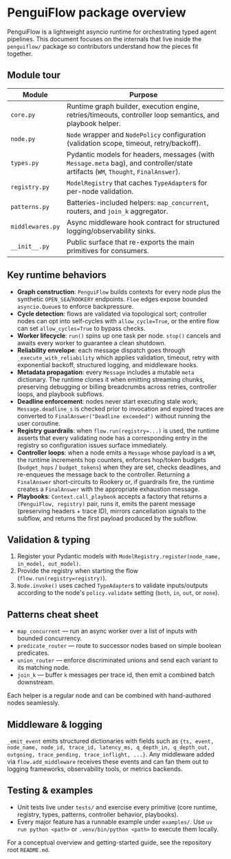 # PenguiFlow package overview

PenguiFlow is a lightweight asyncio runtime for orchestrating typed agent pipelines.
This document focuses on the internals that live inside the `penguiflow/` package so
contributors understand how the pieces fit together.

## Module tour

| Module | Purpose |
| --- | --- |
| `core.py` | Runtime graph builder, execution engine, retries/timeouts, controller loop semantics, and playbook helper. |
| `node.py` | `Node` wrapper and `NodePolicy` configuration (validation scope, timeout, retry/backoff). |
| `types.py` | Pydantic models for headers, messages (with `Message.meta` bag), and controller/state artifacts (`WM`, `Thought`, `FinalAnswer`). |
| `registry.py` | `ModelRegistry` that caches `TypeAdapter`s for per-node validation. |
| `patterns.py` | Batteries-included helpers: `map_concurrent`, routers, and `join_k` aggregator. |
| `middlewares.py` | Async middleware hook contract for structured logging/observability sinks. |
| `__init__.py` | Public surface that re-exports the main primitives for consumers. |

## Key runtime behaviors

* **Graph construction**: `PenguiFlow` builds contexts for every node plus the synthetic
  `OPEN_SEA`/`ROOKERY` endpoints. `Floe` edges expose bounded `asyncio.Queue`s to enforce
  backpressure.
* **Cycle detection**: flows are validated via topological sort; controller nodes can opt
  into self-cycles with `allow_cycle=True`, or the entire flow can set
  `allow_cycles=True` to bypass checks.
* **Worker lifecycle**: `run()` spins up one task per node. `stop()` cancels and awaits
  every worker to guarantee a clean shutdown.
* **Reliability envelope**: each message dispatch goes through `_execute_with_reliability`
  which applies validation, timeout, retry with exponential backoff, structured logging,
  and middleware hooks.
* **Metadata propagation**: every `Message` includes a mutable `meta` dictionary. The
  runtime clones it when emitting streaming chunks, preserving debugging or billing
  breadcrumbs across retries, controller loops, and playbook subflows.
* **Deadline enforcement**: nodes never start executing stale work; `Message.deadline_s`
  is checked prior to invocation and expired traces are converted to
  `FinalAnswer("Deadline exceeded")` without running the user coroutine.
* **Registry guardrails**: when `flow.run(registry=...)` is used, the runtime asserts that
  every validating node has a corresponding entry in the registry so configuration issues
  surface immediately.
* **Controller loops**: when a node emits a `Message` whose payload is a `WM`, the runtime
  increments hop counters, enforces hop/token budgets (`budget_hops` / `budget_tokens`) when
  they are set, checks deadlines, and re-enqueues the message back to the controller.
  Returning a `FinalAnswer` short-circuits to Rookery or, if guardrails fire, the runtime
  creates a `FinalAnswer` with the appropriate exhaustion message.
* **Playbooks**: `Context.call_playbook` accepts a factory that returns a `(PenguiFlow,
  registry)` pair, runs it, emits the parent message (preserving headers + trace ID),
  mirrors cancellation signals to the subflow, and returns the first payload produced by
  the subflow.

## Validation & typing

1. Register your Pydantic models with `ModelRegistry.register(node_name, in_model, out_model)`.
2. Provide the registry when starting the flow (`flow.run(registry=registry)`).
3. `Node.invoke()` uses cached `TypeAdapter`s to validate inputs/outputs according to the
   node's `policy.validate` setting (`both`, `in`, `out`, or `none`).

## Patterns cheat sheet

* `map_concurrent` — run an async worker over a list of inputs with bounded concurrency.
* `predicate_router` — route to successor nodes based on simple boolean predicates.
* `union_router` — enforce discriminated unions and send each variant to its matching node.
* `join_k` — buffer `k` messages per trace id, then emit a combined batch downstream.

Each helper is a regular node and can be combined with hand-authored nodes seamlessly.

## Middleware & logging

`_emit_event` emits structured dictionaries with fields such as
`{ts, event, node_name, node_id, trace_id, latency_ms, q_depth_in, q_depth_out, outgoing,
trace_pending, trace_inflight, ...}`. Any middleware added via `flow.add_middleware`
receives these events and can fan them out to logging frameworks, observability tools, or
metrics backends.

## Testing & examples

* Unit tests live under `tests/` and exercise every primitive (core runtime, registry,
  types, patterns, controller behavior, playbooks).
* Every major feature has a runnable example under `examples/`. Use `uv run python <path>`
  or `.venv/bin/python <path>` to execute them locally.

For a conceptual overview and getting-started guide, see the repository root `README.md`.
